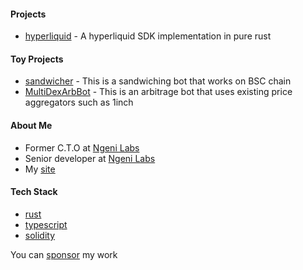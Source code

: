 #### Projects

- [hyperliquid] - A hyperliquid SDK implementation in pure rust
 
#### Toy Projects

- [sandwicher] - This is a sandwiching bot that works on BSC chain
- [MultiDexArbBot] - This is an arbitrage bot that uses existing price aggregators such as 1inch

#### About Me

- Former C.T.O at [Ngeni Labs]
- Senior developer at [Ngeni Labs]
- My [site]
  
#### Tech Stack

- [rust]
- [typescript] 
- [solidity]

You can [sponsor] my work

[hyperliquid]: https://github.com/dennohpeter/hyperliquid
[sandwicher]: https://github.com/dennohpeter/sandwicher
[MultiDexArbBot]: https://github.com/dennohpeter/MultiDexArbBot
[Ngeni Labs]: https://ngeni.io
[site]: https://dennohpeter.com
[rust]: https://www.rust-lang.org/
[typescript]: https://www.typescriptlang.org/
[solidity]: https://docs.soliditylang.org
[sponsor]: https://github.com/sponsors/dennohpeter
